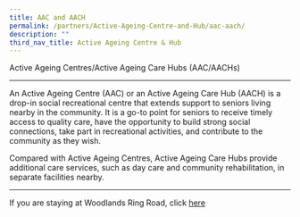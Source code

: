 ```yaml
---
title: AAC and AACH
permalink: /partners/Active-Ageing-Centre-and-Hub/aac-aach/
description: ""
third_nav_title: Active Ageing Centre & Hub
---
```

Active Ageing Centres/Active Ageing Care Hubs (AAC/AACHs)  

------------------------------------------------------------

An Active Ageing Centre (AAC) or an Active Ageing Care Hub (AACH) is a drop-in social recreational centre that extends support to seniors living nearby in the community. It is a go-to point for seniors to receive timely access to quality care, have the opportunity to build strong social connections, take part in recreational activities, and contribute to the community as they wish.

Compared with Active Ageing Centres, Active Ageing Care Hubs provide additional care services, such as day care and community rehabilitation, in separate facilities nearby.

------------------------------------------------------------

If you are staying at Woodlands Ring Road, click [here](/partners/Active-Ageing-Centre-and-Hub/ntuc-aach-at-kampung-admiralty/)





